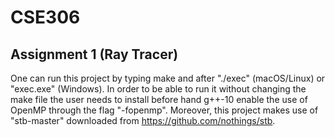 # CSE306

## Assignment 1 (Ray Tracer)
One can run this project by typing make and after "./exec" (macOS/Linux) or "exec.exe" (Windows). In order to be able to run it without changing the make file the user needs to install before hand g++-10 enable the use of OpenMP through the flag "-fopenmp". Moreover, this project makes use of "stb-master" downloaded from https://github.com/nothings/stb.


